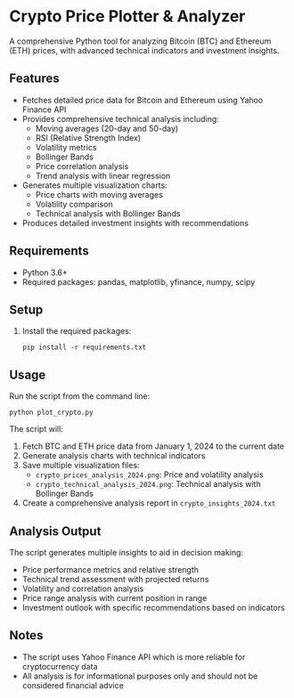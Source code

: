 # Crypto Price Plotter & Analyzer

A comprehensive Python tool for analyzing Bitcoin (BTC) and Ethereum (ETH) prices, with advanced technical indicators and investment insights.

## Features

- Fetches detailed price data for Bitcoin and Ethereum using Yahoo Finance API
- Provides comprehensive technical analysis including:
  - Moving averages (20-day and 50-day)
  - RSI (Relative Strength Index)
  - Volatility metrics
  - Bollinger Bands
  - Price correlation analysis
  - Trend analysis with linear regression
- Generates multiple visualization charts:
  - Price charts with moving averages
  - Volatility comparison
  - Technical analysis with Bollinger Bands
- Produces detailed investment insights with recommendations

## Requirements

- Python 3.6+
- Required packages: pandas, matplotlib, yfinance, numpy, scipy

## Setup

1. Install the required packages:
   ```
   pip install -r requirements.txt
   ```

## Usage

Run the script from the command line:
```
python plot_crypto.py
```

The script will:
1. Fetch BTC and ETH price data from January 1, 2024 to the current date
2. Generate analysis charts with technical indicators
3. Save multiple visualization files:
   - `crypto_prices_analysis_2024.png`: Price and volatility analysis
   - `crypto_technical_analysis_2024.png`: Technical analysis with Bollinger Bands
4. Create a comprehensive analysis report in `crypto_insights_2024.txt`

## Analysis Output

The script generates multiple insights to aid in decision making:
- Price performance metrics and relative strength
- Technical trend assessment with projected returns
- Volatility and correlation analysis
- Price range analysis with current position in range
- Investment outlook with specific recommendations based on indicators

## Notes

- The script uses Yahoo Finance API which is more reliable for cryptocurrency data
- All analysis is for informational purposes only and should not be considered financial advice 